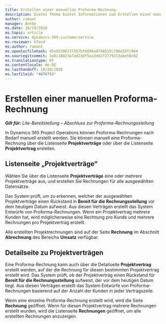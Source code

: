 ```yaml
---
title: Erstellen einer manuellen Proforma-Rechnung
description: Dieses Thema bietet Informationen zum Erstellen einer manuellen Proforma-Rechnung in Project Operations.
author: rumant
manager: Annbe
ms.date: 10/19/2020
ms.topic: article
ms.service: dynamics-365-customerservice
ms.reviewer: kfend
ms.author: rumant
ms.openlocfilehash: d5e93206737507bf6698a9746815c790d3dfc904
ms.sourcegitcommit: 3a0c18823a7ad23df5aa3de272779313abe56c82
ms.translationtype: HT
ms.contentlocale: de-DE
ms.lasthandoff: 10/20/2020
ms.locfileid: "4076753"
---
```

# <a name="creating-a-manual-proforma-invoice"></a>Erstellen einer manuellen Proforma-Rechnung

_**Gilt für:** Lite-Bereitstellung – Abschluss zur Proforma-Rechnungsstellung_

In Dynamics 365 Project Operations können Proforma-Rechnungen nach Bedarf manuell erstellt werden. Sie können manuell eine Proforma-Rechnung über die Listenseite **Projektverträge** oder über die Listenseite **Projektvertrag** erstellen.

##  <a name="project-contracts-list-page"></a>Listenseite „Projektverträge“

Wählen Sie über die Listenseite **Projektverträge** eine oder mehrere Projektverträge aus, und erstellen Sie Rechnungen für alle ausgewählten Datensätze.

Das System prüft, um zu erkennen, welcher der ausgewählten Projektverträge einen Rückstand in **Bereit für die Rechnungsstellung** vor dem heutigen Datum aufweist. Aus diesen Verträgen erstellt das System Entwürfe von Proforma-Rechnungen. Wenn ein Projektvertrag mehrere Kunden hat, wird möglicherweise eine Rechnung pro Kunde und mehrere Rechnungen pro Projektvertrag erstellt.

Alle erstellten Projektrechnungen sind auf der Seite **Rechnung** im Abschnitt **Abrechnung** des Bereichs **Umsatz** verfügbar.

## <a name="project-contract-details-page"></a>Detailseite zu Projektverträgen

Eine Proforma-Rechnung kann auch über die Detailseite **Projektvertrag** erstellt werden, auf der die Rechnung für diesen bestimmten Projektvertrag erstellt wird. Das System prüft, ob der Projektvertrag einen Rückstand für **Bereit für die Rechnungsstellung** aufweist, der vor dem heutigen Datum liegt. Aus diesen Verträgen erstellt das System Entwürfe von Proforma-Rechnungen basierend auf der Anzahl der Kunden in jeder Vertragszeile.

Wenn eine einzelne Proforma-Rechnung erstellt wird, wird die Seite **Rechnung** geöffnet. Wenn für diesen Projektvertrag mehrere Rechnungen erstellt wurden, wird die Listenseite **Rechnungen** geöffnet, um alle erstellten Rechnungen anzuzeigen.
